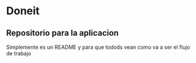 # Doneit
## Repositorio para la aplicacion

Simplemente es un README y para que todods vean como va a ser el flujo de trabajo

